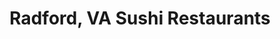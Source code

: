 ---
layout: city
title: Radford, VA Sushi Restaurants
permalink: /virginia/radford/
stateAbbr: VA
stateName: Virginia
cityName: Radford

---
